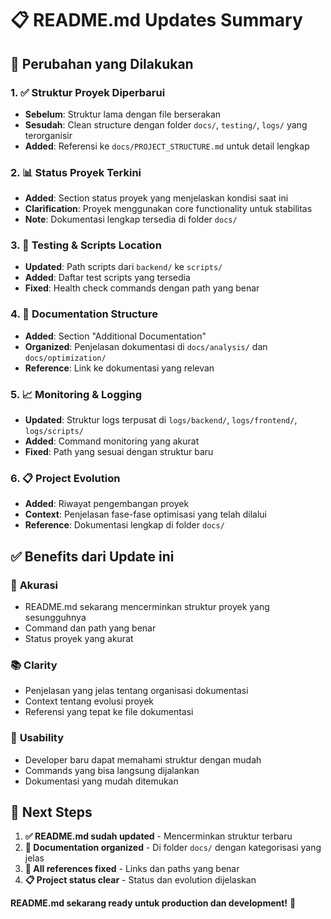 # 📋 README.md Updates Summary

## 🔄 **Perubahan yang Dilakukan**

### 1. **✅ Struktur Proyek Diperbarui**
- **Sebelum**: Struktur lama dengan file berserakan
- **Sesudah**: Clean structure dengan folder `docs/`, `testing/`, `logs/` yang terorganisir
- **Added**: Referensi ke `docs/PROJECT_STRUCTURE.md` untuk detail lengkap

### 2. **📊 Status Proyek Terkini**
- **Added**: Section status proyek yang menjelaskan kondisi saat ini
- **Clarification**: Proyek menggunakan core functionality untuk stabilitas
- **Note**: Dokumentasi lengkap tersedia di folder `docs/`

### 3. **🧪 Testing & Scripts Location**
- **Updated**: Path scripts dari `backend/` ke `scripts/`
- **Added**: Daftar test scripts yang tersedia
- **Fixed**: Health check commands dengan path yang benar

### 4. **📖 Documentation Structure**
- **Added**: Section "Additional Documentation"
- **Organized**: Penjelasan dokumentasi di `docs/analysis/` dan `docs/optimization/`
- **Reference**: Link ke dokumentasi yang relevan

### 5. **📈 Monitoring & Logging**
- **Updated**: Struktur logs terpusat di `logs/backend/`, `logs/frontend/`, `logs/scripts/`
- **Added**: Command monitoring yang akurat
- **Fixed**: Path yang sesuai dengan struktur baru

### 6. **📋 Project Evolution**
- **Added**: Riwayat pengembangan proyek
- **Context**: Penjelasan fase-fase optimisasi yang telah dilalui
- **Reference**: Dokumentasi lengkap di folder `docs/`

## ✅ **Benefits dari Update ini**

### 🎯 **Akurasi**
- README.md sekarang mencerminkan struktur proyek yang sesungguhnya
- Command dan path yang benar
- Status proyek yang akurat

### 📚 **Clarity**
- Penjelasan yang jelas tentang organisasi dokumentasi  
- Context tentang evolusi proyek
- Referensi yang tepat ke file dokumentasi

### 🔧 **Usability**
- Developer baru dapat memahami struktur dengan mudah
- Commands yang bisa langsung dijalankan
- Dokumentasi yang mudah ditemukan

## 🚀 **Next Steps**

1. **✅ README.md sudah updated** - Mencerminkan struktur terbaru
2. **📂 Documentation organized** - Di folder `docs/` dengan kategorisasi yang jelas  
3. **🔗 All references fixed** - Links dan paths yang benar
4. **📋 Project status clear** - Status dan evolution dijelaskan

**README.md sekarang ready untuk production dan development!** 🎉
